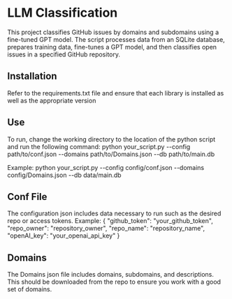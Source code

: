 # LLM Classification
This project classifies GitHub issues by domains and subdomains using a fine-tuned GPT model. 
The script processes data from an SQLite database, prepares training data, fine-tunes a GPT model, and then classifies open issues in a specified GitHub repository.

## Installation
Refer to the requirements.txt file and ensure that each library is installed as well as the appropriate version

## Use
To run, change the working directory to the location of the python script and run the following command:
python your_script.py --config path/to/conf.json --domains path/to/Domains.json --db path/to/main.db

Example:
python your_script.py --config config/conf.json --domains config/Domains.json --db data/main.db

## Conf File
The configuration json includes data necessary to run such as the desired repo or access tokens. Example:
{
    "github_token": "your_github_token",
    "repo_owner": "repository_owner",
    "repo_name": "repository_name",
    "openAI_key": "your_openai_api_key"
}

## Domains
The Domains json file includes domains, subdomains, and descriptions. This should be downloaded from the repo to ensure you work with a good set of domains.

